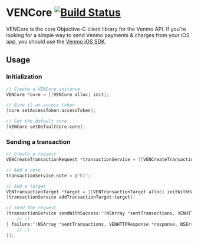 VENCore [![Build Status](https://travis-ci.org/venmo/VENCore.svg?branch=v1.0.0)](https://travis-ci.org/venmo/VENCore) 
=======

VENCore is the core Objective-C client library for the Venmo API. If you're looking for a simple way to send Venmo payments & charges from your iOS app, you should use the [Venmo iOS SDK](https://github.com/venmo/venmo-ios-sdk).

## Usage

### Initialization
```objective-c
// Create a VENCore instance
VENCore *core = [[VENCore alloc] init];

// Give it an access token
[core setAccessToken:accessToken];

// Set the default core
[VENCore setDefaultCore:core];
```

### Sending a transaction
```objective-c
// Create a request
VENCreateTransactionRequest *transactionService = [[VENCreateTransactionRequest alloc] init];

// Add a note
transactionService.note = @"hi";

// Add a target
VENTransactionTarget *target = [[VENTransactionTarget alloc] initWithHandle:@"name@example.com" amount:30];
[transactionService addTransactionTarget:target];

// Send the request
[transactionService sendWithSuccess:^(NSArray *sentTransactions, VENHTTPResponse *response) {
    // :)
} failure:^(NSArray *sentTransactions, VENHTTPResponse *response, NSError *error) {
    // :(
}];
```

